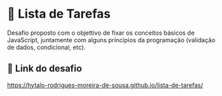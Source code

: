 # 📝 Lista de Tarefas

Desafio proposto com o objettivo de fixar os conceitos básicos de JavaScript, juntamente com alguns príncipios da programação (validação de dados, condicional, etc).
 
## 🔗 Link do desafio 
https://hytalo-rodrigues-moreira-de-sousa.github.io/lista-de-tarefas/
